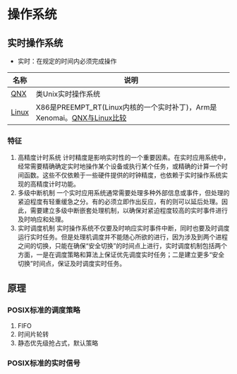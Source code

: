 # 操作系统

## 实时操作系统
* 实时：在规定的时间内必须完成操作

| 名称 | 说明 |
| - | - |
| [QNX](/rtos/qnx) | 类Unix实时操作系统 |
| [Linux](/rtos/linux) | X86是PREEMPT_RT(Linux内核的一个实时补丁)，Arm是Xenomai。[QNX与Linux比较](https://blog.csdn.net/xjhhjx/article/details/95724770) |

### 特征
1. 高精度计时系统
计时精度是影响实时性的一个重要因素。在实时应用系统中，经常需要精确确定实时地操作某个设备或执行某个任务，或精确的计算一个时间函数。这些不仅依赖于一些硬件提供的时钟精度，也依赖于实时操作系统实现的高精度计时功能。
1. 多级中断机制
一个实时应用系统通常需要处理多种外部信息或事件，但处理的紧迫程度有轻重缓急之分。有的必须立即作出反应，有的则可以延后处理。因此，需要建立多级中断嵌套处理机制，以确保对紧迫程度较高的实时事件进行及时响应和处理。
1. 实时调度机制
实时操作系统不仅要及时响应实时事件中断，同时也要及时调度运行实时任务。但是处理机调度并不能随心所欲的进行，因为涉及到两个进程之间的切换，只能在确保“安全切换”的时间点上进行，实时调度机制包括两个方面，一是在调度策略和算法上保证优先调度实时任务；二是建立更多“安全切换”时间点，保证及时调度实时任务。

## 原理
### POSIX标准的调度策略
1. FIFO
1. 时间片轮转
1. 静态优先级抢占式，默认策略

### POSIX标准的实时信号
